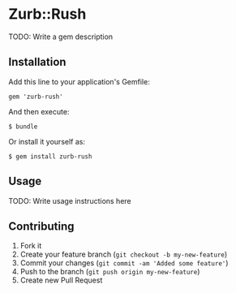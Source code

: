 # Zurb::Rush

TODO: Write a gem description

## Installation

Add this line to your application's Gemfile:

    gem 'zurb-rush'

And then execute:

    $ bundle

Or install it yourself as:

    $ gem install zurb-rush

## Usage

TODO: Write usage instructions here

## Contributing

1. Fork it
2. Create your feature branch (`git checkout -b my-new-feature`)
3. Commit your changes (`git commit -am 'Added some feature'`)
4. Push to the branch (`git push origin my-new-feature`)
5. Create new Pull Request

